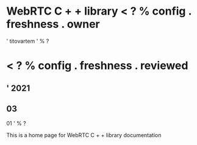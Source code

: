 #
WebRTC
C
+
+
library
<
?
%
config
.
freshness
.
owner
=
'
titovartem
'
%
?
>
<
?
%
config
.
freshness
.
reviewed
=
'
2021
-
03
-
01
'
%
?
>
This
is
a
home
page
for
WebRTC
C
+
+
library
documentation
